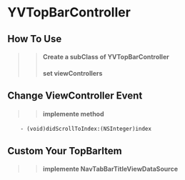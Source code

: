 # YVTopBarController


## How To Use
>>#### Create a subClass of YVTopBarController
>>#### set viewControllers

## Change ViewController Event
>>#### implemente method 
```Object-C
    - (void)didScrollToIndex:(NSInteger)index    
```

## Custom Your TopBarItem
>>#### implemente NavTabBarTitleViewDataSource
